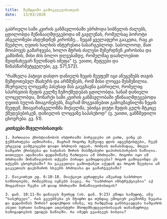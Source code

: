 ```yaml
---
title:  შემდგომი გამოკვლევისათვის
date:   13/03/2020
---
```


გაბრიელი სამი კვირის განმავლობაში ებრძოდა სიბნელის ძალებს, ცდილობდა შეწინააღმდეგებოდა იმ გავლენას, რომელსაც ბოროტი ანგელოზები ახდენდნენ კიროსზე… ზეცამ ყველაფერი გააკეთა, რაც კი შეეძლო, ღვთის ხალხის ინტერესთა სასარგებლოდ. საბოლოოდ, მათ მოიპოვეს გამარჯვება, ხოლო მტრის ძალები შეჩერდნენ კიროსისა და კამბიზის, მისი ძის ბოლო დღეებამდე, რომელმაც დაახლოებით შვიდნახევარ წელიწადს იმეფა" (ე. უაითი, მეფეები და წინასწარმეტყველები, გვ. 571,572).

"რამხელა პატივი დასდო დანიელს ზეცის მეუფემ! იგი ანუგეშებს თავის შეშფოთებულ მსახურს და არწმუნებს, რომ მისი ლოცვა შესმენილია. მხურვალე ლოცვაზე პასუხად მას გაეგზავნა გაბრიელი, რომელიც სპარსეთის მეფის გულზე ზემოქმედებას ცდილობდა. სანამ დანიელი ლოცულობდა, მონარქი სამი კვირის განმავლობაში ეწინააღმდეგებოდა ღვთის სულის შთაგონებებს, მაგრამ მოგვიანებით გამოგზავნილმა ზეცის მეუფემ, მთავარანგელოზმა მიქაელმა, უბიძგა ჯიუტი მეფის გულს მტკიცე ქმედებებისკენ, დანიელის ლოცვაზე საპასუხოდ" (ე. უაითი, განწმედილი ცხოვრება. გვ. 51).

**კითხვები მსჯელობისათვის:**

`1. მართალია ქრისტიანობის ისტორიაში პირველები არ ვართ, ვინც ეს ჭეშმარიტება აღმოაჩინა, მაგრამ როგორც მეშვიდე დღის ადვენტისტები, ჩვენ ურყევად ვამტკიცებთ დიადი ბრძოლის იდეას, რომლის თანახმადაც, მთელი სამყარო ქრისტესა და სატანას შორის მასშტაბური დაპირისპირების ნაწილია. თითოეული ადამიანი დედამიწაზე ჩართულია ამ ბრძოლაში. როგორი იყო ამ ბრძოლაში მონაწილეობის თქვენი პირადი გამოცდილება? როგორ გამოვლინდა ეს თქვენს ცხოვრებაში? რა გაკვეთილი გამოიტანეთ აქედან და როგორ შეუძლია ამ გაკვეთილს დაეხმაროს სხვებს ბრძოლასა და გამარჯვებაში?`

`2. წაიკითხეთ ეფ. 6:10-18. მიაქციეთ ყურადღება აშკარად საბრძოლო სიმბოლოებს, რომლებსაც იყნებს პავლე. რა "საბრძოლო ინსტრუქციებია" აქ მოყვანილი ჩვენი ამ დიად ბრძოლაში მონაწილეობისთვის?`

`3. დან. 10:11-ში დანიელს მეორედ (იხ. დან. 9:23) ეწოდა ხამუდოტ, ანუ "სასურველი". რას გვეუბნება ეს მჭიდრო და თუნდაც ემოციურ კავშირზე ზეცასა და დედამიწას შორის? დაფიქრდით იმაზე, თუ რამდენად განსხვავდება სამყაროს ასეთი სურათი საზოგადო ათეისტური მსოფლმხედველობისაგან თანამედროვე საზოგადოების უდიდეს ნაწილში. რა იმედს გვაძლევს ბიბლია?`
